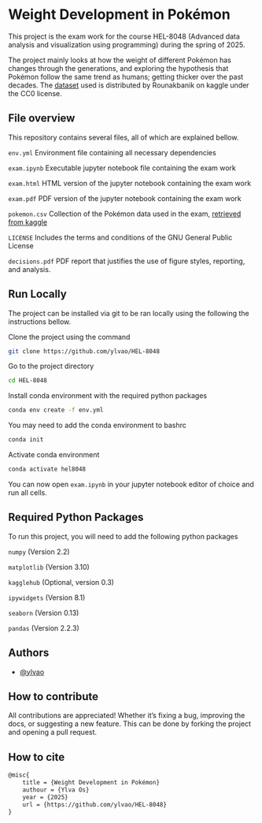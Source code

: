 
# Weight Development in Pokémon

This project is the exam work for the course HEL-8048 (Advanced data analysis and visualization using programming) during the spring of 2025.

The project mainly looks at how the weight of different Pokémon has changes through the generations, and exploring the hypothesis that Pokémon follow the same trend as humans; getting thicker over the past decades. The [dataset](https://www.kaggle.com/datasets/rounakbanik/pokemon?resource=download) used is distributed by Rounakbanik on kaggle under the CC0 license.

## File overview

This repository contains several files, all of which are explained bellow.

`env.yml` Environment file containing all necessary dependencies

`exam.ipynb` Executable jupyter notebook file containing the exam work

`exam.html` HTML version of the jupyter notebook containing the exam work

`exam.pdf` PDF version of the jupyter notebook containing the exam work

`pokemon.csv` Collection of the Pokémon data used in the exam, [retrieved from kaggle](https://www.kaggle.com/datasets/rounakbanik/pokemon?resource=download)

`LICENSE` Includes the terms and conditions of the GNU General Public License

`decisions.pdf` PDF report that justifies the use of figure styles, reporting, and analysis.

## Run Locally

The project can be installed via git to be ran locally using the following the instructions bellow.

Clone the project using the command

```bash
git clone https://github.com/ylvao/HEL-8048
```

Go to the project directory

```bash
cd HEL-8048
```

Install conda environment with the required python packages

```bash
conda env create -f env.yml
```

You may need to add the conda environment to bashrc

```bash
conda init
```

Activate conda environment

```bash
conda activate hel8048
```

You can now open `exam.ipynb` in your jupyter notebook editor of choice and run all cells.

## Required Python Packages

To run this project, you will need to add the following python packages

`numpy` (Version 2.2)

`matplotlib` (Version 3.10)

`kagglehub` (Optional, version 0.3)

`ipywidgets` (Version 8.1)

`seaborn` (Version 0.13)

`pandas` (Version 2.2.3)

## Authors

- [@ylvao](https://www.github.com/ylvao)


## How to contribute

All contributions are appreciated! Whether it’s fixing a bug, improving the docs, or suggesting a new feature. This can be done by forking the project and opening a pull request.

## How to cite

```tex
@misc{
    title = {Weight Development in Pokémon}
    authour = {Ylva Os}
    year = {2025}
    url = {https://github.com/ylvao/HEL-8048}
}
```
